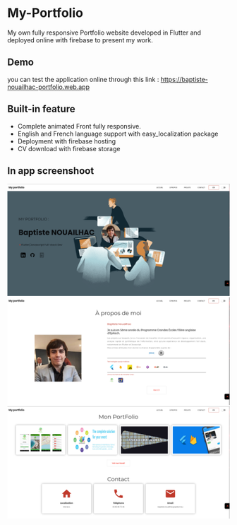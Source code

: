 # My-Portfolio
My own fully responsive Portfolio website developed in Flutter and deployed online with firebase to present my work.
## Demo
you can test the application online through this link : https://baptiste-nouailhac-portfolio.web.app
## Built-in feature
- Complete animated Front fully responsive.
- English and French language support with easy_localization package
- Deployment with firebase hosting
- CV download with firebase storage
## In app screenshoot
![home](https://github.com/BNouailhac/My-Portfolio/blob/main/img/home.PNG?raw=true)
![About](https://github.com/BNouailhac/My-Portfolio/blob/main/img/About.PNG?raw=true)
![portfolio](https://github.com/BNouailhac/My-Portfolio/blob/main/img/portfolio.PNG?raw=true)

